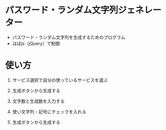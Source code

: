 # パスワード・ランダム文字列ジェネレーター
* パスワード・ランダム文字列を生成するためのプログラム
* ほぼjs（jQuery）で制御

# 使い方
1. サービス選択で自分の使っているサービスを選ぶ
2. 生成ボタンから生成する

1. 文字数と生成数を入力する
2. 使い文字列・記号にチェックを入れる
3. 生成ボタンから生成する
